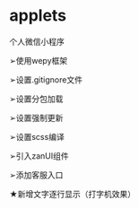 # applets
个人微信小程序



➢使用wepy框架

➢设置.gitignore文件

➢设置分包加载

➢设置强制更新

➢设置scss编译

➢引入zanUI组件

➢添加客服入口



★新增文字逐行显示（打字机效果）